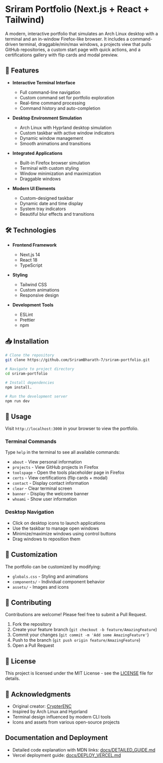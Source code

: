 # Sriram Portfolio (Next.js + React + Tailwind)

A modern, interactive portfolio that simulates an Arch Linux desktop with a terminal and an in-window Firefox-like browser. It includes a command-driven terminal, draggable/min/max windows, a projects view that pulls GitHub repositories, a custom start page with quick actions, and a certifications gallery with flip cards and modal preview.

## 🌟 Features

- **Interactive Terminal Interface**
  - Full command-line navigation
  - Custom command set for portfolio exploration
  - Real-time command processing
  - Command history and auto-completion

- **Desktop Environment Simulation**
  - Arch Linux with Hyprland desktop simulation
  - Custom taskbar with active window indicators
  - Dynamic window management
  - Smooth animations and transitions

- **Integrated Applications**
  - Built-in Firefox browser simulation
  - Terminal with custom styling
  - Window minimization and maximization
  - Draggable windows

- **Modern UI Elements**
  - Custom-designed taskbar
  - Dynamic date and time display
  - System tray indicators
  - Beautiful blur effects and transitions

## 🛠️ Technologies

- **Frontend Framework**
  - Next.js 14
  - React 18
  - TypeScript

- **Styling**
  - Tailwind CSS
  - Custom animations
  - Responsive design

- **Development Tools**
  - ESLint
  - Prettier
  - npm

## 📥 Installation

```bash
# Clone the repository
git clone https://github.com/SriramBharath-7/sriram-portfolio.git

# Navigate to project directory
cd sriram-portfolio

# Install dependencies
npm install.

# Run the development server
npm run dev
```

## 🚀 Usage

Visit `http://localhost:3000` in your browser to view the portfolio.

### Terminal Commands
Type `help` in the terminal to see all available commands:
- `about` - View personal information
- `projects` - View GitHub projects in Firefox
- `toolspage` - Open the tools placeholder page in Firefox
- `certs` - View certifications (flip cards + modal)
- `contact` - Display contact information
- `clear` - Clear terminal screen
- `banner` - Display the welcome banner
- `whoami` - Show user information

### Desktop Navigation
- Click on desktop icons to launch applications
- Use the taskbar to manage open windows
- Minimize/maximize windows using control buttons
- Drag windows to reposition them

## 🎨 Customization

The portfolio can be customized by modifying:
- `globals.css` - Styling and animations
- `components/` - Individual component behavior
- `assets/` - Images and icons

## 🤝 Contributing

Contributions are welcome! Please feel free to submit a Pull Request.

1. Fork the repository
2. Create your feature branch (`git checkout -b feature/AmazingFeature`)
3. Commit your changes (`git commit -m 'Add some AmazingFeature'`)
4. Push to the branch (`git push origin feature/AmazingFeature`)
5. Open a Pull Request

## 📄 License

This project is licensed under the MIT License - see the [LICENSE](LICENSE) file for details.

## 🙏 Acknowledgments

- Original creator: [CrypterENC](https://github.com/CrypterENC/OS_PORTFOLIO)
- Inspired by Arch Linux and Hyprland
- Terminal design influenced by modern CLI tools
- Icons and assets from various open-source projects

## Documentation and Deployment

- Detailed code explanation with MDN links: [docs/DETAILED_GUIDE.md](docs/DETAILED_GUIDE.md)
- Vercel deployment guide: [docs/DEPLOY_VERCEL.md](docs/DEPLOY_VERCEL.md)

